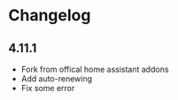 # Changelog

## 4.11.1

- Fork from offical home assistant addons
- Add auto-renewing 
- Fix some error

